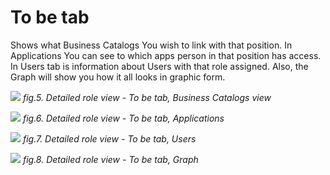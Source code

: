 # To be tab 

Shows what Business Catalogs You wish to link with that position. In Applications You can see to which apps person in that position has access. In Users tab is information about Users with that role assigned. Also, the Graph will show you how it all looks in graphic form. 

![](/res/detailed_role_view_to_be.png)
*fig.5. Detailed role view - To be tab, Business Catalogs view*

![](/res/detailed_role_view_to_be_apps.png)
*fig.6. Detailed role view - To be tab, Applications*

![](/res/detailed_role_view_to_be_users.png)
*fig.7. Detailed role view - To be tab, Users*

![](/res/detailed_role_view_graph.png)
*fig.8. Detailed role view - To be tab, Graph*
